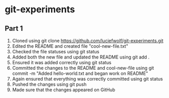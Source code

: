# git-experiments

## Part 1

1. Cloned using git clone https://github.com/luciefwolf/git-experiments.git
2. Edited the README and created file "cool-new-file.txt"
3. Checked the file statuses using git status
4. Added both the new file and updated the README using git add .
5. Ensured it was added correctly using git status
6. Committed the changes to the README and cool-new-file using git commit -m "Added hello-world.txt and began work on README"
7. Again ensured that everything was correctly committed using git status
8. Pushed the changes using git push
9. Made sure that the changes appeared on GitHub